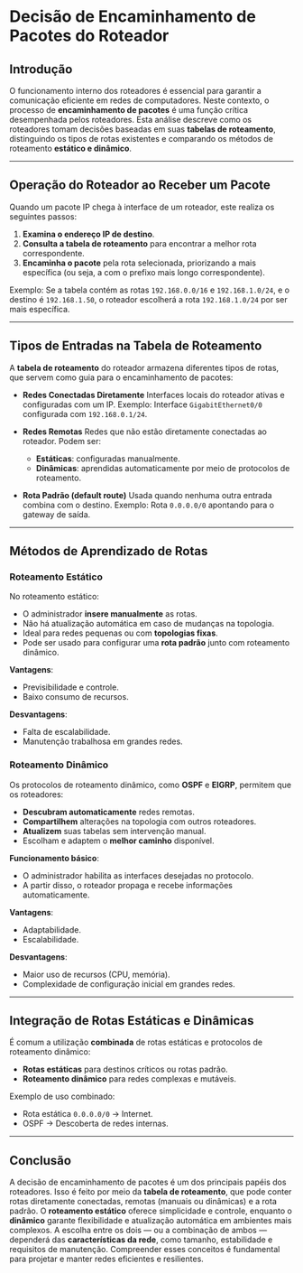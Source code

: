 # Decisão de Encaminhamento de Pacotes do Roteador

## Introdução

O funcionamento interno dos roteadores é essencial para garantir a comunicação eficiente em redes de computadores. Neste contexto, o processo de **encaminhamento de pacotes** é uma função crítica desempenhada pelos roteadores. Esta análise descreve como os roteadores tomam decisões baseadas em suas **tabelas de roteamento**, distinguindo os tipos de rotas existentes e comparando os métodos de roteamento **estático e dinâmico**.

---

## Operação do Roteador ao Receber um Pacote

Quando um pacote IP chega à interface de um roteador, este realiza os seguintes passos:

1. **Examina o endereço IP de destino**.
2. **Consulta a tabela de roteamento** para encontrar a melhor rota correspondente.
3. **Encaminha o pacote** pela rota selecionada, priorizando a mais específica (ou seja, a com o prefixo mais longo correspondente).

Exemplo:
Se a tabela contém as rotas `192.168.0.0/16` e `192.168.1.0/24`, e o destino é `192.168.1.50`, o roteador escolherá a rota `192.168.1.0/24` por ser mais específica.

---

## Tipos de Entradas na Tabela de Roteamento

A **tabela de roteamento** do roteador armazena diferentes tipos de rotas, que servem como guia para o encaminhamento de pacotes:

* **Redes Conectadas Diretamente**
  Interfaces locais do roteador ativas e configuradas com um IP.
  Exemplo: Interface `GigabitEthernet0/0` configurada com `192.168.0.1/24`.

* **Redes Remotas**
  Redes que não estão diretamente conectadas ao roteador. Podem ser:

  * **Estáticas**: configuradas manualmente.
  * **Dinâmicas**: aprendidas automaticamente por meio de protocolos de roteamento.

* **Rota Padrão (default route)**
  Usada quando nenhuma outra entrada combina com o destino.
  Exemplo: Rota `0.0.0.0/0` apontando para o gateway de saída.

---

## Métodos de Aprendizado de Rotas

### Roteamento Estático

No roteamento estático:

* O administrador **insere manualmente** as rotas.
* Não há atualização automática em caso de mudanças na topologia.
* Ideal para redes pequenas ou com **topologias fixas**.
* Pode ser usado para configurar uma **rota padrão** junto com roteamento dinâmico.

**Vantagens**:

* Previsibilidade e controle.
* Baixo consumo de recursos.

**Desvantagens**:

* Falta de escalabilidade.
* Manutenção trabalhosa em grandes redes.

### Roteamento Dinâmico

Os protocolos de roteamento dinâmico, como **OSPF** e **EIGRP**, permitem que os roteadores:

* **Descubram automaticamente** redes remotas.
* **Compartilhem** alterações na topologia com outros roteadores.
* **Atualizem** suas tabelas sem intervenção manual.
* Escolham e adaptem o **melhor caminho** disponível.

**Funcionamento básico**:

* O administrador habilita as interfaces desejadas no protocolo.
* A partir disso, o roteador propaga e recebe informações automaticamente.

**Vantagens**:

* Adaptabilidade.
* Escalabilidade.

**Desvantagens**:

* Maior uso de recursos (CPU, memória).
* Complexidade de configuração inicial em grandes redes.

---

## Integração de Rotas Estáticas e Dinâmicas

É comum a utilização **combinada** de rotas estáticas e protocolos de roteamento dinâmico:

* **Rotas estáticas** para destinos críticos ou rotas padrão.
* **Roteamento dinâmico** para redes complexas e mutáveis.

Exemplo de uso combinado:

* Rota estática `0.0.0.0/0` → Internet.
* OSPF → Descoberta de redes internas.

---

## Conclusão

A decisão de encaminhamento de pacotes é um dos principais papéis dos roteadores. Isso é feito por meio da **tabela de roteamento**, que pode conter rotas diretamente conectadas, remotas (manuais ou dinâmicas) e a rota padrão. O **roteamento estático** oferece simplicidade e controle, enquanto o **dinâmico** garante flexibilidade e atualização automática em ambientes mais complexos. A escolha entre os dois — ou a combinação de ambos — dependerá das **características da rede**, como tamanho, estabilidade e requisitos de manutenção. Compreender esses conceitos é fundamental para projetar e manter redes eficientes e resilientes.